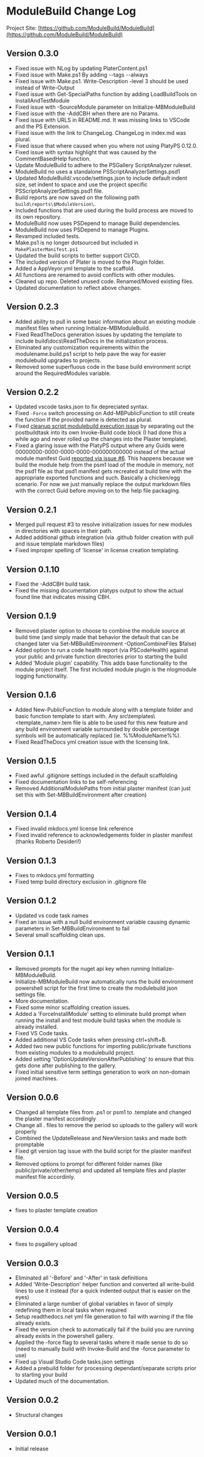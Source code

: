 # ModuleBuild Change Log

Project Site: [https://github.com/ModuleBuild/ModuleBuild](https://github.com/ModuleBuild/ModuleBuild)

## Version 0.3.0

- Fixed issue with NLog by updating PlaterContent.ps1
- Fixed issue with Make.ps1 By adding --tags --always
- Fixed issue with Make.ps1. Write-Description -level 3 should be used instead of Write-Output
- Fixed issue with Get-SpecialPaths function by adding LoadBuildTools on InstallAndTestModule
- Fixed issue with -SourceModule parameter on Initialize-MBModuleBuild
- Fixed issue with the -AddCBH when there are no Params.
- Fixed issue with URLS in README.md. It was missing links to VSCode and the PS Extension.
- Fixed issue with the link to ChangeLog. ChangeLog in index.md was plural.
- Fixed issue that where caused when you where not using PlatyPS 0.12.0.
- Fixed issue with syntax highlight that was caused by the CommentBasedHelp function.
- Update ModuleBuild to adhere to the PSGallery ScriptAnalyzer ruleset.
- ModuleBuild no uses a standalone PSScriptAnalyzerSettings.psd1
- Updated ModuleBuild/.vscode/settings.json to include default indent size, set indent to space and use the project specific PSScriptAnalyzerSettings.psd1 file.
- Build reports are now saved on the following path `build\reports\$ModuleVersion\`.
- Included functions that are used during the build process are moved to its own repository.
- ModuleBuild now uses PSDepend to manage Build dependencies.
- ModuleBuild now uses PSDepend to manage Plugins.
- Revamped included tests.
- Make.ps1 is no longer dotsourced but included in `MakePlasterManifest.ps1`
- Updated the build scripts to better support CI/CD.
- The included version of Plater is moved to the Plugin folder.
- Added a AppVeyor.yml template to the scaffold.
- All functions are renamed to avoid conflicts with other modules.
- Cleaned up repo. Deleted unused code. Renamed/Moved existing files.
- Updated documentation to reflect above changes.

## Version 0.2.3

- Added ability to pull in some basic information about an existing module manifest files when running Initialize-MBModuleBuild.
- Fixed ReadTheDocs generation issues by updating the template to include build\docs\ReadTheDocs in the initialization process.
- Eliminated any customization requirements within the modulename.build.ps1 script to help pave the way for easier modulebuild upgrades to projects.
- Removed some superfluous code in the base build environment script around the RequiredModules variable.

## Version 0.2.2

- Updated vscode tasks.json to fix depreciated syntax.
- Fixed `-Force` switch processing on Add-MBPublicFunction to still create the function if the provided name is detected as plural.
- Fixed [cleanup script modulebuild execution issue](https://github.com/ModuleBuild/ModuleBuild/issues/5) by separating out the postbuildtask into its own Invoke-Build code block (I had done this a while ago and never rolled up the changes into the Plaster template).
- Fixed a glaring issue with the PlatyPS output where any Guids were 00000000-0000-0000-0000-000000000000 instead of the actual module manifest Guid [reported via issue #6](https://github.com/ModuleBuild/ModuleBuild/issues/6). This happens because we build the module help from the psm1 load of the module in memory, not the psd1 file as that psd1 manifest gets recreated at build time with the appropriate exported functions and such. Basically a chicken/egg scenario. For now we just manually replace the output markdown files with the correct Guid before moving on to the help file packaging.

## Version 0.2.1

- Merged pull request #3 to resolve initialization issues for new modules in directories with spaces in their path.
- Added additional github integration (via .github folder creation with pull and issue template markdown files)
- Fixed improper spelling of 'license' in license creation templating.

## Version 0.1.10

- Fixed the -AddCBH build task.
- Fixed the missing documentation platyps output to show the actual found line that indicates missing CBH.

## Version 0.1.9

- Removed plaster option to choose to combine the module source at build time (and simply made that behavior the default that can be changed later via Set-MBBuildEnvironment -OptionCombineFiles $false)
- Added option to run a code health report (via PSCodeHealth) against your public and private function directories prior to starting the build
- Added 'Module plugin' capability. This adds base functionality to the module project itself. The first included module plugin is the nlogmodule logging functionality.

## Version 0.1.6

- Added New-PublicFunction to module along with a template folder and basic function template to start with. Any src\templates\\\<template_name\>.tem file is able to be used for this new feature and any build environment variable surrounded by double percentage symbols will be automatically replaced (ie. %%ModuleName%%).
- Fixed ReadTheDocs yml creation issue with the licensing link.

## Version 0.1.5

- Fixed awful .gitignore settings included in the default scaffolding
- Fixed documentation links to be self-referencing
- Removed AdditionalModulePaths from initial plaster manifest (can just set this with Set-MBBuildEnvironment after creation)

## Version 0.1.4

- Fixed invalid mkdocs.yml license link reference
- Fixed invalid reference to acknowledgements folder in plaster manifest (thanks Roberto Desideri!)

## Version 0.1.3

- Fixes to mkdocs.yml formatting
- Fixed temp build directory exclusion in .gitignore file

## Version 0.1.2

- Updated vs code task names
- Fixed an issue with a null build environment variable causing dynamic parameters in Set-MBBuildEnvironment to fail
- Several small scaffolding clean ups.

## Version 0.1.1

- Removed prompts for the nuget api key when running Initialize-MBModuleBuild.
- Initialize-MBModuleBuild now automatically runs the build environment powershell script for the first time to create the modulebuild json settings file.
- More documentation.
- Fixed some minor scaffolding creation issues.
- Added a 'ForceInstallModule' setting to eliminate build prompt when running the install and test module build tasks when the module is already installed.
- Fixed VS Code tasks.
- Added additional VS Code tasks when pressing ctrl+shift+B.
- Added two new public functions for importing public/private functions from existing modules to a modulebuild project.
- Added setting 'OptionUpdateVersionAfterPublishing' to ensure that this gets done after publishing to the gallery.
- Fixed initial sensitive term settings generation to work on non-domain joined machines.

## Version 0.0.6

- Changed all template files from .ps1 or psm1 to .template and changed the plaster manifest accordingly
- Change all .<filename> files to remove the period so uploads to the gallery will work properly
- Combined the UpdateRelease and NewVersion tasks and made both promptable
- Fixed git version tag issue with the build script for the plaster manifest file.
- Removed options to prompt for different folder names (like public/private/other/temp) and updated all template files and plaster manifest file accordinly.

## Version 0.0.5

- fixes to plaster template creation

## Version 0.0.4

- fixes to psgallery upload

## Version 0.0.3

- Eliminated all '-Before' and '-After' in task definitions
- Added 'Write-Description' helper function and converted all write-build lines to use it instead (for a quick indented output that is easier on the eyes)
- Eliminated a large number of global variables in favor of simply redefining them in local tasks when required
- Setup readthedocs.net yml file generation to fail with warning if the file already exists.
- Fixed the version check to automatically fail if the build you are running already exists in the powershell gallery.
- Applied the -force flag to several tasks where it made sense to do so (need to manually build with Invoke-Build and the -force parameter to use)
- Fixed up Visual Studio Code tasks.json settings
- Added a prebuild folder for processing dependant/separate scripts prior to starting your build
- Updated much of the documentation.

## Version 0.0.2

- Structural changes

## Version 0.0.1

- Initial release
